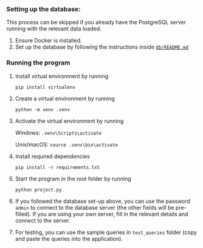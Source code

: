 ### Setting up the database:

This process can be skipped if you already have the PostgreSQL server running with the relevant data loaded.

1. Ensure Docker is installed. 
2. Set up the database by following the instructions inside [`db/README.md`](db/README.md)



### Running the program

1. Install virtual environment by running 

    ```pip install virtualenv```

2. Create a virtual environment by running

    ```python -m venv .venv```

3. Activate the virtual environment by running

    Windows: ```.venv\Scripts\activate```

    Unix/macOS: ```source .venv\bin\activate```

4. Install required dependencies

    ```pip install -r requirements.txt```


5. Start the program in the root folder by running

    ```python project.py```

6. If you followed the database set-up above, you can use the password `admin` to connect to the database server (the other fields will be pre-filled). If you are using your own server, fill in the relevant details and connect to the server. 

7. For testing, you can use the sample queries in `test_queries` folder (copy and paste the queries into the application). 
